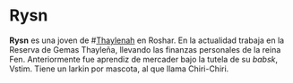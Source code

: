 # Rysn

**Rysn** es una joven de #[Thaylenah](locations/thaylenah) en Roshar. En la actualidad trabaja en la Reserva de Gemas Thayleña, llevando las finanzas personales de la reina Fen. Anteriormente fue aprendiz de mercader bajo la tutela de su _babsk_, Vstim. Tiene un larkin por mascota, al que llama Chiri-Chiri.
